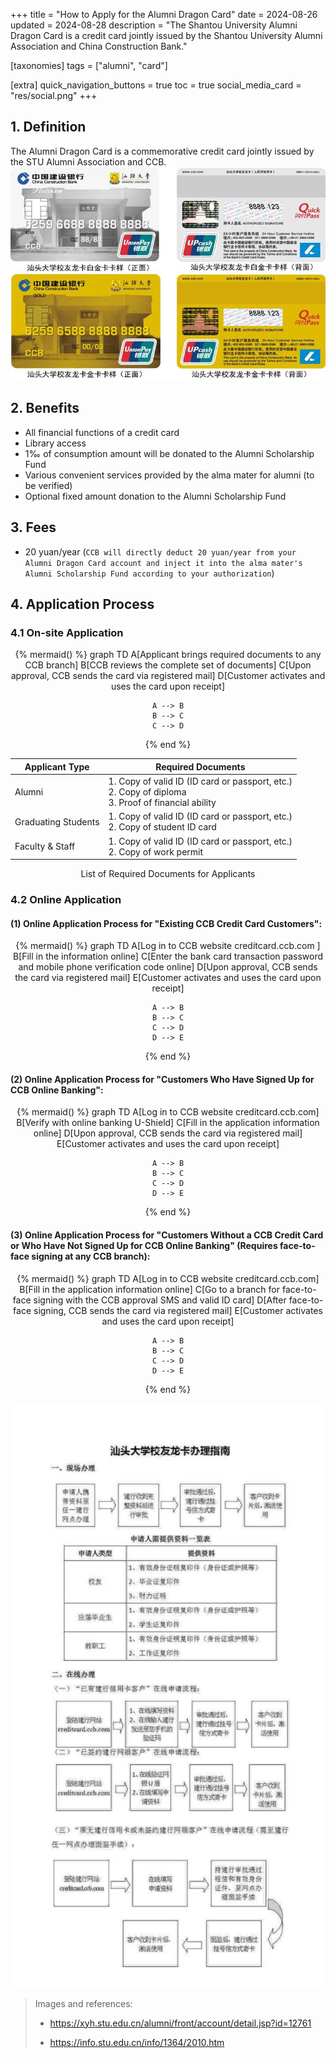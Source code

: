 +++
title = "How to Apply for the Alumni Dragon Card"
date = 2024-08-26
updated = 2024-08-28
description = "The Shantou University Alumni Dragon Card is a credit card jointly issued by the Shantou University Alumni Association and China Construction Bank."

[taxonomies]
tags = ["alumni", "card"]

[extra]
quick_navigation_buttons = true
toc = true
social_media_card = "res/social.png"
+++


## 1. Definition

The Alumni Dragon Card is a commemorative credit card jointly issued by the STU Alumni Association and CCB.
![Alumni Dragon Card](./res/card.png)

## 2. Benefits

- All financial functions of a credit card
- Library access
- 1‰ of consumption amount will be donated to the Alumni Scholarship Fund
- Various convenient services provided by the alma mater for alumni (to be verified)
- Optional fixed amount donation to the Alumni Scholarship Fund

## 3. Fees

- 20 yuan/year (`CCB will directly deduct 20 yuan/year from your Alumni Dragon Card account and inject it into the alma mater's Alumni Scholarship Fund according to your authorization`)

## 4. Application Process

### 4.1 On-site Application

<center>
{% mermaid() %}
graph TD
    A[Applicant brings required documents to any CCB branch]
    B[CCB reviews the complete set of documents]
    C[Upon approval, CCB sends the card via registered mail]
    D[Customer activates and uses the card upon receipt]
    
    A --> B
    B --> C
    C --> D
{% end %}
</center>


| Applicant Type | Required Documents                                                                       |
| ---------- | ------------------------------------------------------------------------------ |
| Alumni       | 1. Copy of valid ID (ID card or passport, etc.)<br>2. Copy of diploma<br>3. Proof of financial ability |
| Graduating Students | 1. Copy of valid ID (ID card or passport, etc.)<br>2. Copy of student ID card                     |
| Faculty & Staff     | 1. Copy of valid ID (ID card or passport, etc.)<br>2. Copy of work permit                     |

<center>List of Required Documents for Applicants</center>


### 4.2 Online Application

#### (1) Online Application Process for "Existing CCB Credit Card Customers":
<center>
{% mermaid() %}
graph TD
    A[Log in to CCB website creditcard.ccb.com ]
    B[Fill in the information online]
    C[Enter the bank card transaction password and mobile phone verification code online]
    D[Upon approval, CCB sends the card via registered mail]
    E[Customer activates and uses the card upon receipt]

    A --> B
    B --> C
    C --> D
    D --> E
{% end %}
</center>

#### (2) Online Application Process for "Customers Who Have Signed Up for CCB Online Banking":

<center>
{% mermaid() %}
graph TD
    A[Log in to CCB website creditcard.ccb.com]
    B[Verify with online banking U-Shield]
    C[Fill in the application information online]
    D[Upon approval, CCB sends the card via registered mail]
    E[Customer activates and uses the card upon receipt]

    A --> B
    B --> C
    C --> D
    D --> E
{% end %}
</center>

#### (3) Online Application Process for "Customers Without a CCB Credit Card or Who Have Not Signed Up for CCB Online Banking" (Requires face-to-face signing at any CCB branch):
<center>
{% mermaid() %}
graph TD
    A[Log in to CCB website creditcard.ccb.com]
    B[Fill in the application information online]
    C[Go to a branch for face-to-face signing with the CCB approval SMS and valid ID card]
    D[After face-to-face signing, CCB sends the card via registered mail]
    E[Customer activates and uses the card upon receipt]

    A --> B
    B --> C
    C --> D
    D --> E
{% end %}
</center>

[![How](./res/how.png)](https://info.stu.edu.cn/info/1364/2010.htm)


> Images and references:
> 
> - https://xyh.stu.edu.cn/alumni/front/account/detail.jsp?id=12761
>
> - https://info.stu.edu.cn/info/1364/2010.htm
